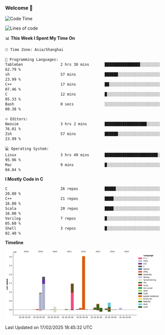 ### Welcome 👋

<!--START_SECTION:waka-->
![Code Time](http://img.shields.io/badge/Code%20Time-1%2C826%20hrs%2013%20mins-blue)

![Lines of code](https://img.shields.io/badge/From%20Hello%20World%20I%27ve%20Written-8.8%20million%20lines%20of%20code-blue)

📊 **This Week I Spent My Time On** 

```text
🕑︎ Time Zone: Asia/Shanghai

💬 Programming Languages: 
TableGen                 2 hrs 30 mins       ████████████████░░░░░░░░░   62.79 % 
sh                       57 mins             ██████░░░░░░░░░░░░░░░░░░░   23.99 % 
C++                      17 mins             ██░░░░░░░░░░░░░░░░░░░░░░░   07.46 % 
C                        12 mins             █░░░░░░░░░░░░░░░░░░░░░░░░   05.33 % 
Bash                     0 secs              ░░░░░░░░░░░░░░░░░░░░░░░░░   00.38 % 

🔥 Editors: 
Neovim                   3 hrs 2 mins        ███████████████████░░░░░░   76.01 % 
Zsh                      57 mins             ██████░░░░░░░░░░░░░░░░░░░   23.99 % 

💻 Operating System: 
Linux                    3 hrs 49 mins       ████████████████████████░   95.96 % 
Mac                      9 mins              █░░░░░░░░░░░░░░░░░░░░░░░░   04.04 % 
```

**I Mostly Code in C** 

```text
C                        26 repos            █████░░░░░░░░░░░░░░░░░░░░   20.80 % 
C++                      21 repos            ████░░░░░░░░░░░░░░░░░░░░░   16.80 % 
Scala                    20 repos            ████░░░░░░░░░░░░░░░░░░░░░   16.00 % 
Verilog                  7 repos             █░░░░░░░░░░░░░░░░░░░░░░░░   05.60 % 
Shell                    3 repos             █░░░░░░░░░░░░░░░░░░░░░░░░   02.40 % 
```



**Timeline**

![Lines of Code chart](https://raw.githubusercontent.com/Bohan-hu/Bohan-hu/master/assets/bar_graph.png)


 Last Updated on 17/02/2025 18:45:32 UTC
<!--END_SECTION:waka-->



